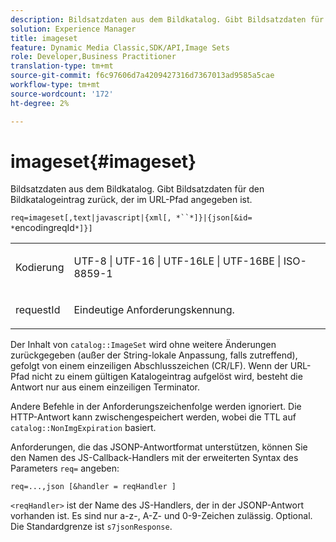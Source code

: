 ```yaml
---
description: Bildsatzdaten aus dem Bildkatalog. Gibt Bildsatzdaten für den Bildkatalogeintrag zurück, der im URL-Pfad angegeben ist.
solution: Experience Manager
title: imageset
feature: Dynamic Media Classic,SDK/API,Image Sets
role: Developer,Business Practitioner
translation-type: tm+mt
source-git-commit: f6c97606d7a4209427316d7367013ad9585a5cae
workflow-type: tm+mt
source-wordcount: '172'
ht-degree: 2%

---
```



# imageset{#imageset}

Bildsatzdaten aus dem Bildkatalog. Gibt Bildsatzdaten für den Bildkatalogeintrag zurück, der im URL-Pfad angegeben ist.

`req=imageset[,text|javascript|{xml[, *``*]}|{json[&id= *`encodingreqId`*]}]`

<table id="simpletable_86FF9E59B11D4C408F0D932D46CC2F8E"> 
 <tr class="strow"> 
  <td class="stentry"> <p><span class="codeph"><span class="varname"> Kodierung</span></span> </p> </td> 
  <td class="stentry"> <p><span class="codeph"> UTF-8 | UTF-16 | UTF-16LE | UTF-16BE | ISO-8859-1</span> </p></td> 
 </tr> 
 <tr class="strow"> 
  <td class="stentry"> <p><span class="codeph"><span class="varname"> requestId</span></span> </p></td> 
  <td class="stentry"> <p>Eindeutige Anforderungskennung. </p></td> 
 </tr> 
</table>

Der Inhalt von `catalog::ImageSet` wird ohne weitere Änderungen zurückgegeben (außer der String-lokale Anpassung, falls zutreffend), gefolgt von einem einzeiligen Abschlusszeichen (CR/LF). Wenn der URL-Pfad nicht zu einem gültigen Katalogeintrag aufgelöst wird, besteht die Antwort nur aus einem einzeiligen Terminator.

Andere Befehle in der Anforderungszeichenfolge werden ignoriert. Die HTTP-Antwort kann zwischengespeichert werden, wobei die TTL auf `catalog::NonImgExpiration` basiert.

Anforderungen, die das JSONP-Antwortformat unterstützen, können Sie den Namen des JS-Callback-Handlers mit der erweiterten Syntax des Parameters `req=` angeben:

`req=...,json [&handler = reqHandler ]`

`<reqHandler>` ist der Name des JS-Handlers, der in der JSONP-Antwort vorhanden ist. Es sind nur a-z-, A-Z- und 0-9-Zeichen zulässig. Optional. Die Standardgrenze ist `s7jsonResponse`.
